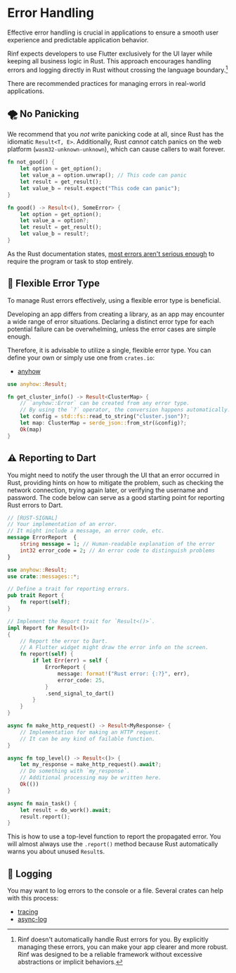 # Error Handling

Effective error handling is crucial in applications to ensure a smooth user experience and predictable application behavior.

Rinf expects developers to use Flutter exclusively for the UI layer while keeping all business logic in Rust. This approach encourages handling errors and logging directly in Rust without crossing the language boundary.[^1]

[^1]: Rinf doesn't automatically handle Rust errors for you. By explicitly managing these errors, you can make your app clearer and more robust. Rinf was designed to be a reliable framework without excessive abstractions or implicit behaviors.

There are recommended practices for managing errors in real-world applications.

## 🌪️ No Panicking

We recommend that you _not_ write panicking code at all, since Rust has the idiomatic `Result<T, E>`. Additionally, Rust _cannot_ catch panics on the web platform (`wasm32-unknown-unknown`), which can cause callers to wait forever.

```rust title="Rust"
fn not_good() {
    let option = get_option();
    let value_a = option.unwrap(); // This code can panic
    let result = get_result();
    let value_b = result.expect("This code can panic");
}

fn good() -> Result<(), SomeError> {
    let option = get_option();
    let value_a = option?;
    let result = get_result();
    let value_b = result?;
}
```

As the Rust documentation states, [most errors aren't serious enough](https://doc.rust-lang.org/book/ch09-02-recoverable-errors-with-result.html) to require the program or task to stop entirely.

## 🌈 Flexible Error Type

To manage Rust errors effectively, using a flexible error type is beneficial.

Developing an app differs from creating a library, as an app may encounter a wide range of error situations. Declaring a distinct error type for each potential failure can be overwhelming, unless the error cases are simple enough.

Therefore, it is advisable to utilize a single, flexible error type. You can define your own or simply use one from `crates.io`:

- [anyhow](https://crates.io/crates/anyhow)

```rust
use anyhow::Result;

fn get_cluster_info() -> Result<ClusterMap> {
    // `anyhow::Error` can be created from any error type.
    // By using the `?` operator, the conversion happens automatically.
    let config = std::fs::read_to_string("cluster.json")?;
    let map: ClusterMap = serde_json::from_str(&config)?;
    Ok(map)
}
```

## ⚠️ Reporting to Dart

You might need to notify the user through the UI that an error occurred in Rust, providing hints on how to mitigate the problem, such as checking the network connection, trying again later, or verifying the username and password. The code below can serve as a good starting point for reporting Rust errors to Dart.

```proto title="Protobuf"
// [RUST-SIGNAL]
// Your implementation of an error.
// It might include a message, an error code, etc.
message ErrorReport  {
    string message = 1; // Human-readable explanation of the error
    int32 error_code = 2; // An error code to distinguish problems
}
```

```rust title="Rust"
use anyhow::Result;
use crate::messages::*;

// Define a trait for reporting errors.
pub trait Report {
    fn report(self);
}

// Implement the Report trait for `Result<()>`.
impl Report for Result<()>
{
    // Report the error to Dart.
    // A Flutter widget might draw the error info on the screen.
    fn report(self) {
        if let Err(err) = self {
            ErrorReport {
                message: format!("Rust error: {:?}", err),
                error_code: 25,
            }
            .send_signal_to_dart()
        }
    }
}

async fn make_http_request() -> Result<MyResponse> {
    // Implementation for making an HTTP request.
    // It can be any kind of failable function.
}

async fn top_level() -> Result<()> {
    let my_response = make_http_request().await?;
    // Do something with `my_response`.
    // Additional processing may be written here.
    Ok(())
}

async fn main_task() {
    let result = do_work().await;
    result.report();
}
```

This is how to use a top-level function to report the propagated error. You will almost always use the `.report()` method because Rust automatically warns you about unused `Result`s.

## 🧾 Logging

You may want to log errors to the console or a file. Several crates can help with this process:

- [tracing](https://crates.io/crates/tracing)
- [async-log](https://crates.io/crates/async-log)
